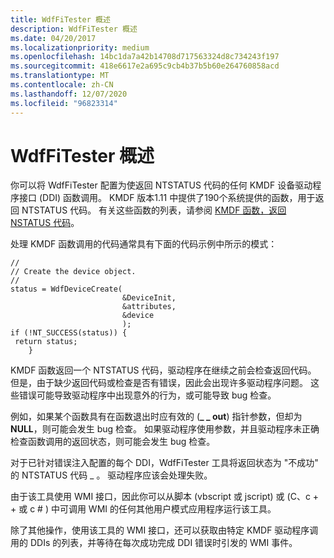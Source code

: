 ```yaml
---
title: WdfFiTester 概述
description: WdfFiTester 概述
ms.date: 04/20/2017
ms.localizationpriority: medium
ms.openlocfilehash: 14bc1da7a42b14708d717563324d8c734243f197
ms.sourcegitcommit: 418e6617e2a695c9cb4b37b5b60e264760858acd
ms.translationtype: MT
ms.contentlocale: zh-CN
ms.lasthandoff: 12/07/2020
ms.locfileid: "96823314"
---
```

# <a name="wdffitester-overview"></a>WdfFiTester 概述


你可以将 WdfFiTester 配置为使返回 NTSTATUS 代码的任何 KMDF 设备驱动程序接口 (DDI) 函数调用。 KMDF 版本1.11 中提供了190个系统提供的函数，用于返回 NTSTATUS 代码。 有关这些函数的列表，请参阅 [KMDF 函数，返回 NSTATUS 代码](wdftester-functions-that-return-nstatus-codes.md)。

处理 KMDF 函数调用的代码通常具有下面的代码示例中所示的模式：

```
//
// Create the device object.
//
status = WdfDeviceCreate(
                         &DeviceInit,
                         &attributes,
                         &device
                         );
if (!NT_SUCCESS(status)) {
 return status;
    }
```

KMDF 函数返回一个 NTSTATUS 代码，驱动程序在继续之前会检查返回代码。 但是，由于缺少返回代码或检查是否有错误，因此会出现许多驱动程序问题。 这些错误可能导致驱动程序中出现意外的行为，或可能导致 bug 检查。

例如，如果某个函数具有在函数退出时应有效的 (**\_ \_ out**) 指针参数，但却为 **NULL**，则可能会发生 bug 检查。 如果驱动程序使用参数，并且驱动程序未正确检查函数调用的返回状态，则可能会发生 bug 检查。

对于已针对错误注入配置的每个 DDI，WdfFiTester 工具将返回状态为 "不成功" 的 NTSTATUS 代码 \_ 。 驱动程序应该会处理失败。

由于该工具使用 WMI 接口，因此你可以从脚本 (vbscript 或 jscript) 或 (C、c + + 或 c # ) 中可调用 WMI 的任何其他用户模式应用程序运行该工具。

除了其他操作，使用该工具的 WMI 接口，还可以获取由特定 KMDF 驱动程序调用的 DDIs 的列表，并等待在每次成功完成 DDI 错误时引发的 WMI 事件。

 

 





